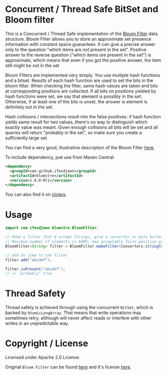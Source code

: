 # Concurrent / Thread Safe BitSet and Bloom filter

This is a Concurrent / Thread Safe implementation of the [Bloom Filter](https://en.wikipedia.org/wiki/Bloom_filter)
data structure. Bloom Filter allows you to store an approximate set presence information with constant space
guarantees. It can give a precise answer only to the question "which items are _not_ present in the set".
Positive answer to the reverse question ("which items _are_ present in the set") is approximate, which
means that even if you got the positive answer, the item still might be not in the set

Bloom Filters are implemented very simply. You use multiple hash functions and a bitset. Results of each hash
function are used to set the bits in the bloom filter. When checking the filter, same hash values are taken
and bits at corresponding positions are collected. If all bits on positions yielded by hash functions
were set, we say that element is possibly in the set. Otherwise, if at least one of the bits is unset,
the answer is element is definitely not in the set.

Hash collisions / intersections result into the false positives: if hash function yields same result for two
values, there's no way to distinguish which exactly value was meant. Given enough collisions all bits will
be set and all queries will return "probably in the set", so make sure you create a sufficiently large set.

You can find a very good, illustrative description of the Bloom Filter [here](https://www.jasondavies.com/bloomfilter/).

To include dependency, just use from Maven Central:

```xml
<dependency>
  <groupId>com.github.ifesdjeen</groupId>
  <artifactId>blomstre</artifactId>
  <version>1.0.0-RC1</version>
</dependency>
```

You can also find it on [clojars](https://clojars.org/com.github.ifesdjeen/blomstre).

# Usage

```java
import com.ifesdjeen.blomstre.BloomFilter;

// Make a filter that'd accept Strings, give a converter to byte buffer for hash function calculation
// Maximum number of elements is 6000, max acceptable false positive probability is 0.0001
BloomFilter<String> filter = BloomFilter.makeFilter(Converters.stringToByteBufferConverter, 6000, 0.0001);

// Add an item to the filter
filter.add("abcdef");

filter.isPresent("abcdef");
// => "probably" true
```

# Thread Safety

Thread safety is achieved through using the concurrent `BitSet`, which is backed by `AtomicLongArray`. That
means that write operations may sometimes retry, although will never affect reads or interfere with
other writes in an unpredictable way.

# Copyright / License

Licensed under Apache 2.0 License.

Original `Bloom Filter` can be found [here](https://github.com/apache/cassandra/blob/trunk/src/java/org/apache/cassandra/utils/BloomFilter.java)
and it's license [here](https://github.com/apache/cassandra/blob/trunk/LICENSE.txt).
